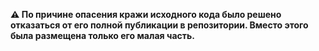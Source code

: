**⚠️ По причине опасения кражи исходного кода было решено отказаться от его полной публикации в репозитории. Вместо этого была размещена только его малая часть.**